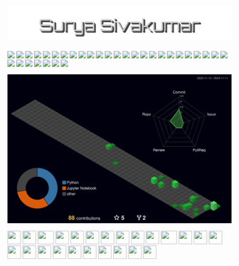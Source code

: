 <h1 align="center">
  <img src="https://github.com/Surya443/Surya443/raw/main/assets/Surya_Sivakumar.svg" alt="Surya" />
</h1>
<p>
<img src="https://img.shields.io/badge/Code-Python-informational?style=flat&logo=python&color=3776AB"/>
<img src="https://img.shields.io/badge/Cloud-AWS-informational?style=flat&logo=amazon-aws&color=232F3E"/>
<img src="https://img.shields.io/badge/System-Linux-informational?style=flat&logo=linux&color=FCC624"/>
<img src="https://img.shields.io/badge/Database-PostgreSQL-informational?style=flat&logo=postgresql&color=336791"/>
<img src="https://img.shields.io/badge/Database-VectorDB%20(Pinecone,%20ChromaDB)-informational?style=flat&color=3BA935"/>
<img src="https://img.shields.io/badge/Transformer-BERT-informational?style=flat&color=brightgreen"/>
<img src="https://img.shields.io/badge/Transformer-BART-informational?style=flat&color=brightgreen"/>
<img src="https://img.shields.io/badge/LLM-GPT--3.5%20Turbo-informational?style=flat&color=blueviolet"/>
<img src="https://img.shields.io/badge/Speech--to--Text-Whisper-informational?style=flat&logo=openai&color=blue"/>
<img src="https://img.shields.io/badge/LLM-Llama%203.1-informational?style=flat&color=yellow"/>
<img src="https://img.shields.io/badge/LLM-Mistral%207B-informational?style=flat&color=yellow"/>
<img src="https://img.shields.io/badge/Repository-GitLab-informational?style=flat&logo=gitlab&color=orange"/>
<img src="https://img.shields.io/badge/Data%20Visualization-Tableau-informational?style=flat&logo=tableau&color=blue"/>
<img src="https://img.shields.io/badge/System-Linux%20(Ubuntu)-informational?style=flat&logo=ubuntu&color=FCC624"/>
<img src="https://img.shields.io/badge/Cloud-Azure-informational?style=flat&logo=microsoft-azure&color=0078D4"/>
<img src="https://img.shields.io/badge/Editor-Visual%20Studio%20Code-informational?style=flat&logo=Visual%20Studio%20Code&color=23A9F2"/>
<img src="https://img.shields.io/badge/Version%20Control-GitHub-informational?style=flat&logo=GitHub&color=181717"/>
<img src="https://img.shields.io/badge/Version%20Control-Git-informational?style=flat&logo=Git&color=F44D27"/>
<img src="https://img.shields.io/badge/Database-MySQL-informational?style=flat&logo=MySQL&color=F29111"/>
<img src="https://img.shields.io/badge/Workspace-Notion-informational?style=flat&logo=Notion&color=000000"/>
<img src="https://img.shields.io/badge/Cloud-Google%20Cloud-informational?style=flat&logo=Google%20Cloud&color=4285F4"/>
<img src="https://img.shields.io/badge/Framework-Streamlit-informational?style=flat&logo=streamlit&color=FF4B4B"/>
<img src="https://img.shields.io/badge/Data%20Analysis-Pandas-informational?style=flat&logo=pandas&color=150458"/>
<img src="https://img.shields.io/badge/Array%20Processing-Numpy-informational?style=flat&logo=numpy&color=013243"/>
<img src="https://img.shields.io/badge/ML-Scikit--Learn-informational?style=flat&logo=scikit-learn&color=F7931E"/>
<img src="https://img.shields.io/badge/Platform-Huggingface-informational?style=flat&logo=huggingface&color=FFD700"/>
<img src="https://img.shields.io/badge/Visualization-Seaborn-informational?style=flat&color=3776AB"/>
<img src="https://img.shields.io/badge/Plotting-Matplotlib-informational?style=flat&logo=plotly&color=1199FF"/>
<img src="https://img.shields.io/badge/Deep%20Learning-Tensorflow-informational?style=flat&logo=tensorflow&color=FF6F00"/>
<img src="https://img.shields.io/badge/Deep%20Learning-PyTorch-informational?style=flat&logo=pytorch&color=EE4C2C"/>
<img src="https://img.shields.io/badge/JS%20Library-React-informational?style=flat&logo=react&color=61DAFB"/>
<img src="https://img.shields.io/badge/Library-LangChain-informational?style=flat&color=8E44AD"/>

</p>

![](./profile-3d-contrib/profile-night-green.svg)
    
    
  
<div>
    <img src="https://cultofthepartyparrot.com/parrots/hd/githubparrot.gif" width="30" height="30"/>
    <img src="https://cultofthepartyparrot.com/flags/hd/indiaparrot.gif" width="30" height="30"/>
    <img src="https://cultofthepartyparrot.com/parrots/asyncparrot.gif" width="36" height="30"/>
    <img src="https://cultofthepartyparrot.com/parrots/hd/exceptionallyfastparrot.gif" width="30" height="30"/>
    <img src="https://cultofthepartyparrot.com/parrots/hd/60fpsparrot.gif" width="30" height="30"/>
    <img src="https://cultofthepartyparrot.com/parrots/hd/jumpingparrot.gif" width="30" height="30"/>
    <img src="https://cultofthepartyparrot.com/parrots/hd/opensourceparrot.gif" width="30" height="30"/>
    <img src="https://cultofthepartyparrot.com/parrots/hd/dealwithitnowparrot.gif" width="30" height="30"/>
    <img src="https://cultofthepartyparrot.com/parrots/hd/hypnoparrotlight.gif" width="30" height="30"/>
    <img src="https://cultofthepartyparrot.com/parrots/databaseparrot.gif" width="30" height="30"/>
    <img src="https://cultofthepartyparrot.com/parrots/fixparrot.gif" width="36" height="30"/>
    <img src="https://cultofthepartyparrot.com/parrots/hd/laptop_parrot.gif" width="30" height="30"/>
    <img src="https://cultofthepartyparrot.com/parrots/hd/spinningparrot.gif" width="30" height="30"/>
    <img src="https://cultofthepartyparrot.com/parrots/hd/levitationparrot.gif" width="30" height="30"/>
    <img src="https://cultofthepartyparrot.com/parrots/hd/meldparrot.gif" width="30" height="30"/>
    <img src="https://cultofthepartyparrot.com/parrots/slomoparrot.gif" width="30" height="30"/>
    <img src="https://cultofthepartyparrot.com/parrots/hd/moonwalkingparrot.gif" width="30" height="30"/>
    <img src="https://cultofthepartyparrot.com/parrots/hd/stableparrot.gif" width="30" height="30"/>
    <img src="https://cultofthepartyparrot.com/parrots/hd/scienceparrot.gif" width="30" height="30"/>
    <img src="https://cultofthepartyparrot.com/parrots/hd/pirateparrot.gif" width="30" height="30"/>
    <img src="https://cultofthepartyparrot.com/parrots/hd/footballparrot.gif" width="30" height="30"/>
    <img src="https://cultofthepartyparrot.com/parrots/hd/illuminatiparrot.gif" width="30" height="30"/>
    <img src="https://cultofthepartyparrot.com/parrots/hd/hypnoparrotdark.gif" width="30" height="30"/>
    <img src="https://cultofthepartyparrot.com/parrots/hd/mustacheparrot.gif" width="30" height="30"/>
</div>
